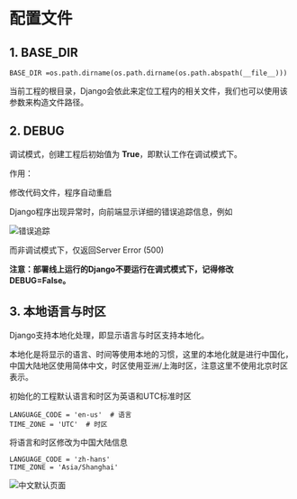 # 配置文件
## 1. BASE_DIR
```
BASE_DIR =os.path.dirname(os.path.dirname(os.path.abspath(__file__)))
```
当前工程的根目录，Django会依此来定位工程内的相关文件，我们也可以使用该参数来构造文件路径。

## 2. DEBUG
调试模式，创建工程后初始值为 **True**，即默认工作在调试模式下。

作用：

修改代码文件，程序自动重启

Django程序出现异常时，向前端显示详细的错误追踪信息，例如

![错误追踪](https://github.com/AH-Toby/picture/blob/master/DjangoPicture/3%E3%80%81config/error_trackback.png)

而非调试模式下，仅返回Server Error (500)

**注意：部署线上运行的Django不要运行在调式模式下，记得修改DEBUG=False。**

## 3. 本地语言与时区
Django支持本地化处理，即显示语言与时区支持本地化。

本地化是将显示的语言、时间等使用本地的习惯，这里的本地化就是进行中国化，中国大陆地区使用简体中文，时区使用亚洲/上海时区，注意这里不使用北京时区表示。

初始化的工程默认语言和时区为英语和UTC标准时区
```
LANGUAGE_CODE = 'en-us'  # 语言
TIME_ZONE = 'UTC'  # 时区
```
将语言和时区修改为中国大陆信息
```
LANGUAGE_CODE = 'zh-hans'
TIME_ZONE = 'Asia/Shanghai'
```
![中文默认页面](https://github.com/AH-Toby/picture/blob/master/DjangoPicture/3%E3%80%81config/chinese_index_page.png)
